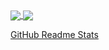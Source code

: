 <a href="https://github-readme-stats.vercel.app/api?username=Staijn1&show_icons=true&theme=radical">
  <img align="center" src="https://github-readme-stats.vercel.app/api?username=Nick026&show_icons=true&theme=onedark" />
</a>
<a href="https://github-readme-stats.vercel.app/api/top-langs/?username=Staijn1&langs_count=10&theme=radical">
  <img align="center" src="https://github-readme-stats.vercel.app/api/top-langs/?username=Nick026&langs_count=10&theme=onedark" />
</a>

[GitHub Readme Stats](https://github.com/anuraghazra/github-readme-stats)
